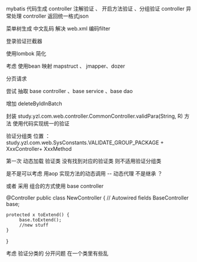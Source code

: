 

mybatis  代码生成
controller  注解验证 、   开启方法验证 、分组验证
controller  异常处理
controller  返回统一格式json

菜单树生成
中文乱码  解决    web.xml 编码filter

登录验证拦截器

使用lombok 简化

考虑 使用bean 映射  mapstruct 、 jmapper、dozer

分页请求


尝试 抽取 base controller  、base service 、base dao

增加 deleteByIdInBatch

封装 study.yzl.com.web.controller.CommonController.validPara(String, R)   方法
使用代码实现统一的验证 

验证分组类  位置 ：study.yzl.com.web.SysConstants.VALIDATE_GROUP_PACKAGE  + XxxController+ XxxMethod 

第一次 动态加载  验证类
没有找到对应的验证类  则不适用验证分组类


是不是可以考虑 用aop 实现方法的动态调用  --  动态代理 不是继承 ？

或者 采用 组合的方式使用 base controller

@Controller
public class NewController {
    // Autowired fields
    BaseController base;

    protected x toExtend() {
         base.toExtend();
         //new stuff
    }
}



考虑 验证分类的 分开问题  在一个类里有些乱












